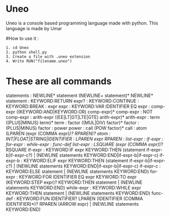 # Uneo
Uneo is a console based programming language made with python. This language is made by Umar

#How to use it :
```
1. cd Uneo
2. python shell.py
3. Create a file with .uneo extension 
4. Write RUN("filename.uneo")

```

# These are all commands 

statements : NEWLINE* statement (NEWLINE+ statement)* NEWLINE* statement		: KEYWORD:RETURN expr? 						: KEYWORD:CONTINUE 						: KEYWORD:BREAK 						: expr expr : KEYWORD:VAR IDENTIFIER EQ expr : comp-expr ((KEYWORD:AND|KEYWORD:OR) comp-expr)* comp-expr : NOT comp-expr : arith-expr ((EE|LT|GT|LTE|GTE) arith-expr)* arith-expr :	term ((PLUS|MINUS) term)* term : factor ((MUL|DIV) factor)* factor : (PLUS|MINUS) factor : power power : call (POW factor)* call : atom (LPAREN (expr (COMMA expr)*)? RPAREN)? atom : INT|FLOAT|STRING|IDENTIFIER : LPAREN expr RPAREN : list-expr : if-expr : for-expr : while-expr : func-def list-expr : LSQUARE (expr (COMMA expr)*)? RSQUARE if-expr : KEYWORD:IF expr KEYWORD:THEN (statement if-expr-b|if-expr-c?) | (NEWLINE statements KEYWORD:END|if-expr-b|if-expr-c) if-expr-b : KEYWORD:ELIF expr KEYWORD:THEN (statement if-expr-b|if-expr-c?) | (NEWLINE statements KEYWORD:END|if-expr-b|if-expr-c) if-expr-c : KEYWORD:ELSE statement | (NEWLINE statements KEYWORD:END) for-expr : KEYWORD:FOR IDENTIFIER EQ expr KEYWORD:TO expr (KEYWORD:STEP expr)? KEYWORD:THEN statement | (NEWLINE statements KEYWORD:END) while-expr : KEYWORD:WHILE expr KEYWORD:THEN statement | (NEWLINE statements KEYWORD:END) func-def : KEYWORD:FUN IDENTIFIER? LPAREN (IDENTIFIER (COMMA IDENTIFIER)*)? RPAREN (ARROW expr) | (NEWLINE statements KEYWORD:END)
